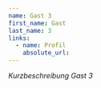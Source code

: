 ```yaml
---
name: Gast 3
first_name: Gast
last_name: 3
links:
  - name: Profil
    absolute_url: 
---
```


*Kurzbeschreibung Gast 3*